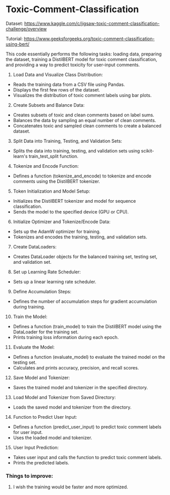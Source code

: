 # Toxic-Comment-Classification
Dataset: https://www.kaggle.com/c/jigsaw-toxic-comment-classification-challenge/overview

Tutorial: https://www.geeksforgeeks.org/toxic-comment-classification-using-bert/

This code essentially performs the following tasks: loading data, preparing the dataset, training a DistilBERT model for toxic comment classification, and providing a way to predict toxicity for user-input comments.

1. Load Data and Visualize Class Distribution:
- Reads the training data from a CSV file using Pandas.
- Displays the first few rows of the dataset.
- Visualizes the distribution of toxic comment labels using bar plots.


2. Create Subsets and Balance Data:
- Creates subsets of toxic and clean comments based on label sums.
- Balances the data by sampling an equal number of clean comments.
- Concatenates toxic and sampled clean comments to create a balanced dataset.


3. Split Data into Training, Testing, and Validation Sets:
- Splits the data into training, testing, and validation sets using scikit-learn's train_test_split function.


4. Tokenize and Encode Function:
- Defines a function (tokenize_and_encode) to tokenize and encode comments using the DistilBERT tokenizer.


5. Token Initialization and Model Setup:
- Initializes the DistilBERT tokenizer and model for sequence classification.
- Sends the model to the specified device (GPU or CPU).


6. Initialize Optimizer and Tokenize/Encode Data:
- Sets up the AdamW optimizer for training.
- Tokenizes and encodes the training, testing, and validation sets.


7. Create DataLoaders:
- Creates DataLoader objects for the balanced training set, testing set, and validation set.


8. Set up Learning Rate Scheduler:
- Sets up a linear learning rate scheduler.


9. Define Accumulation Steps:
- Defines the number of accumulation steps for gradient accumulation during training.


10. Train the Model:
- Defines a function (train_model) to train the DistilBERT model using the DataLoader for the training set.
- Prints training loss information during each epoch.


11. Evaluate the Model:
- Defines a function (evaluate_model) to evaluate the trained model on the testing set.
- Calculates and prints accuracy, precision, and recall scores.


12. Save Model and Tokenizer:
- Saves the trained model and tokenizer in the specified directory.


13. Load Model and Tokenizer from Saved Directory:
- Loads the saved model and tokenizer from the directory.


14. Function to Predict User Input:
- Defines a function (predict_user_input) to predict toxic comment labels for user input.
- Uses the loaded model and tokenizer.


15. User Input Prediction:
- Takes user input and calls the function to predict toxic comment labels.
- Prints the predicted labels.


### Things to improve:
1. I wish the training would be faster and more optimized.

